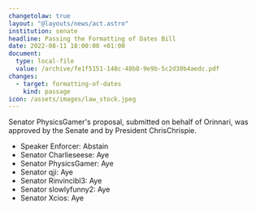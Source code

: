 ```yaml
---
changetolaw: true
layout: "@layouts/news/act.astro"
institution: senate
headline: Passing the Formatting of Dates Bill
date: 2022-08-11 18:00:00 +01:00
document:
  type: local-file
  value: /archive/fe1f5151-148c-48b8-9e9b-5c2d30b4aedc.pdf
changes:
  - target: formatting-of-dates
    kind: passage
icon: /assets/images/law_stock.jpeg
---
```

Senator PhysicsGamer's proposal, submitted on behalf of Orinnari, was approved by the Senate and by President ChrisChrispie.<!--more-->

- Speaker Enforcer: Abstain
- Senator Charlieseese: Aye
- Senator PhysicsGamer: Aye
- Senator qji: Aye
- Senator Rinvincibl3: Aye
- Senator slowlyfunny2: Aye
- Senator Xcios: Aye
